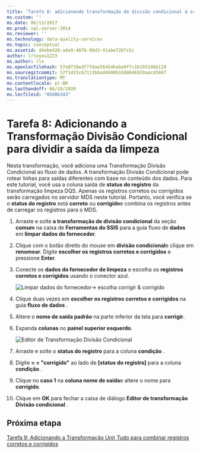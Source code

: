 ```yaml
---
title: 'Tarefa 8: adicionando transformação de divisão condicional à saída de limpeza de divisão | Microsoft Docs'
ms.custom: ''
ms.date: 06/13/2017
ms.prod: sql-server-2014
ms.reviewer: ''
ms.technology: data-quality-services
ms.topic: conceptual
ms.assetid: d4ebe420-a4a9-4076-89d3-41abe726fc5c
author: lrtoyou1223
ms.author: lle
ms.openlocfilehash: 57e8738edf77dae56454baba9ffc1b193146b110
ms.sourcegitcommit: 57f1d15c67113bbadd40861b886d6929aacd3467
ms.translationtype: MT
ms.contentlocale: pt-BR
ms.lasthandoff: 06/18/2020
ms.locfileid: "85006343"
---
```

# <a name="task-8-adding-conditional-split-transform-to-split-cleansing-output"></a>Tarefa 8: Adicionando a Transformação Divisão Condicional para dividir a saída da limpeza
  Nesta transformação, você adiciona uma Transformação Divisão Condicional ao fluxo de dados. A transformação Divisão Condicional pode rotear linhas para saídas diferentes com base no conteúdo dos dados. Para este tutorial, você usa a coluna saída de **status do registro** da transformação limpeza DQS. Apenas os registros corretos ou corrigidos serão carregados no servidor MDS neste tutorial. Portanto, você verifica se o **status do registro** está **correto** ou **corrigido**e combina os registros antes de carregar os registros para o MDS.  
  
1.  Arraste e solte **a transformação de divisão condicional** da seção **comum** na caixa de **Ferramentas do SSIS** para a guia fluxo de **dados** em **limpar dados do fornecedor**.  
  
2.  Clique com o botão direito do mouse em **divisão condicional**e clique em **renomear**. Digite **escolher os registros corretos e corrigidos** e pressione **Enter**.  
  
3.  Conecte os **dados do fornecedor de limpeza** e escolha os **registros corretos e corrigidos** usando o conector azul.  
  
     ![Limpar dados do fornecedor-> escolha corrigir & corrigido](../../2014/tutorials/media/et-addingcsttosplitcleansingoutput-01.jpg "Limpar Dados de Fornecedor -> Escolher Correto & Corrigido")  
  
4.  Clique duas vezes em **escolher os registros corretos e corrigidos** na guia **fluxo de dados** .  
  
5.  Altere o **nome de saída padrão** na parte inferior da tela para **corrigir**.  
  
6.  Expanda **colunas** no **painel superior esquerdo**.  
  
     ![Editor de Transformação Divisão Condicional](../../2014/tutorials/media/et-addingcsttosplitcleansingoutput-02.jpg "Editor de Transformação Divisão Condicional")  
  
7.  Arraste e solte o **status do registro** para a coluna **condição** .  
  
8.  Digite **= = "corrigido"** ao lado de **[status do registro]** para a coluna **condição** .  
  
9. Clique no **caso 1** na **coluna nome de saída**e altere o nome para **corrigido**.  
  
10. Clique em **OK** para fechar a caixa de diálogo **Editor de transformação Divisão condicional** .  
  
## <a name="next-step"></a>Próxima etapa  
 [Tarefa 9: Adicionando a Transformação Unir Tudo para combinar registros corretos e corrigidos](../../2014/tutorials/task-9-adding-union-all-transform-to-combine-correct-and-corrected-records.md)  
  
  
